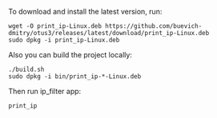 To download and install the latest version, run:
```
wget -O print_ip-Linux.deb https://github.com/buevich-dmitry/otus3/releases/latest/download/print_ip-Linux.deb
sudo dpkg -i print_ip-Linux.deb
```

Also you can build the project locally:
```
./build.sh
sudo dpkg -i bin/print_ip-*-Linux.deb
```

Then run ip_filter app:
```
print_ip
```
